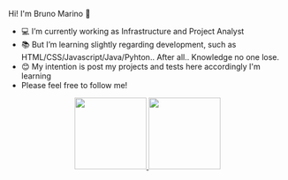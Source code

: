 Hi! I'm Bruno Marino 👋

- 💻 I’m currently working as Infrastructure and Project Analyst
- 📚 But I’m learning slightly regarding development, such as HTML/CSS/Javascript/Java/Pyhton.. After all.. Knowledge no one lose.
- 😊 My intention is post my projects and tests here accordingly I'm learning 
- Please feel free to follow me!

<div align="center" style="display: inline_block">
  <a href="https://github.com/bmarino01">
  <img height="130em" src="https://github-readme-stats.vercel.app/api?username=bmarino01&show_icons=true&theme=white2include_all_commits=true&count_private=true"/>
  <img height="130em" src="https://github-readme-stats.vercel.app/api/top-langs/?username=bmarino01&layout=compact&langs_count=7&theme=white"/>
</div>
<div style="display: inline_block"><br>


<!--
**bmarino01/bmarino01** is a ✨ _special_ ✨ repository because its `README.md` (this file) appears on your GitHub profile.

Here are some ideas to get you started:

- 🔭 I’m currently working on ...
- 🌱 I’m currently learning ...
- 👯 I’m looking to collaborate on ...
- 🤔 I’m looking for help with ...
- 💬 Ask me about ...
- 📫 How to reach me: ...
- 😄 Pronouns: ...
- ⚡ Fun fact: ...
-->
